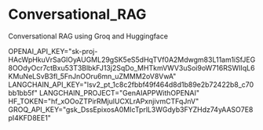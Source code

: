 # Conversational_RAG
Conversational RAG  using Groq and Huggingface

OPENAI_API_KEY="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"
LANGCHAIN_API_KEY="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"
LANGCHAIN_PROJECT="GenAIAPPWithOPENAI"  
HF_TOKEN="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"
GROQ_API_KEY="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"
